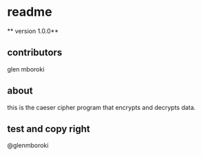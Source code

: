 # readme

** version 1.0.0**

## contributors

glen mboroki

## about 
this is the caeser cipher program that encrypts and decrypts data.

## test and copy right

@glenmboroki